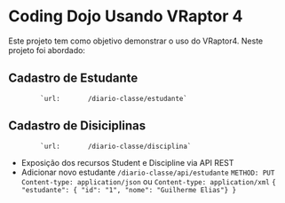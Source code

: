 Coding Dojo Usando VRaptor 4
============================

Este projeto tem como objetivo demonstrar o uso do VRaptor4. Neste projeto foi abordado:

Cadastro de Estudante 
---------------------
            `url:       /diario-classe/estudante`

Cadastro de Disiciplinas
------------------------
            `url:       /diario-classe/disciplina`
* Exposição dos recursos Student e Discipline via API REST
 * Adicionar novo estudante `/diario-classe/api/estudante`
      `METHOD: PUT`
      `Content-type: application/json` ou `Content-type: application/xml`
      `{ "estudante": { "id": "1", "nome": "Guilherme Elias"} }` 
